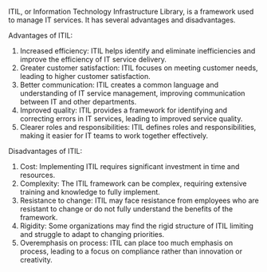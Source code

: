 ITIL, or Information Technology Infrastructure Library, is a framework used to manage IT services. It has several advantages and disadvantages.

Advantages of ITIL:
1. Increased efficiency: ITIL helps identify and eliminate inefficiencies and improve the efficiency of IT service delivery.
2. Greater customer satisfaction: ITIL focuses on meeting customer needs, leading to higher customer satisfaction.
3. Better communication: ITIL creates a common language and understanding of IT service management, improving communication between IT and other departments.
4. Improved quality: ITIL provides a framework for identifying and correcting errors in IT services, leading to improved service quality.
5. Clearer roles and responsibilities: ITIL defines roles and responsibilities, making it easier for IT teams to work together effectively.

Disadvantages of ITIL:
1. Cost: Implementing ITIL requires significant investment in time and resources.
2. Complexity: The ITIL framework can be complex, requiring extensive training and knowledge to fully implement.
3. Resistance to change: ITIL may face resistance from employees who are resistant to change or do not fully understand the benefits of the framework.
4. Rigidity: Some organizations may find the rigid structure of ITIL limiting and struggle to adapt to changing priorities.
5. Overemphasis on process: ITIL can place too much emphasis on process, leading to a focus on compliance rather than innovation or creativity.
